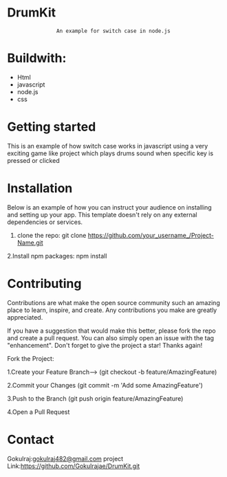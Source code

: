 # DrumKit
                    An example for switch case in node.js
# Buildwith:
  * Html
  * javascript
  * node.js
  * css
 
 # Getting started
  This is an example of how switch case works in javascript using a very exciting game like project which plays drums sound when specific key is pressed or clicked
  
 # Installation
  Below is an example of how you can instruct your audience on installing and setting up your app. This template doesn't rely on any external dependencies or services.
  
  1. clone the repo:
  git clone https://github.com/your_username_/Project-Name.git
  
  2.Install npm packages:
  npm install
  
 # Contributing
 Contributions are what make the open source community such an amazing place to learn, inspire, and create. Any contributions you make are greatly appreciated.

If you have a suggestion that would make this better, please fork the repo and create a pull request. You can also simply open an issue with the tag "enhancement". Don't forget to give the project a star! Thanks again!

Fork the Project:

1.Create your Feature Branch--> (git checkout -b feature/AmazingFeature)

2.Commit your Changes (git commit -m 'Add some AmazingFeature')

3.Push to the Branch (git push origin feature/AmazingFeature)

4.Open a Pull Request

# Contact
  Gokulraj:gokulraj482@gmail.com
  project Link:https://github.com/Gokulrajae/DrumKit.git
  
  
